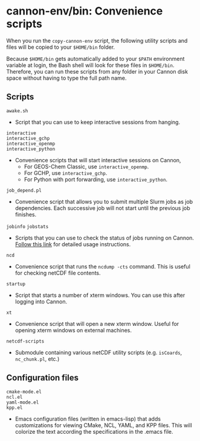 # cannon-env/bin: Convenience scripts

When you run the `copy-cannon-env` script, the following utility scripts and files will be copied to your `$HOME/bin` folder.

Because `$HOME/bin` gets automatically added to your `$PATH` environment variable at login, the Bash shell will look for these files in `$HOME/bin`.  Therefore, you can run these scripts from any folder in your Cannon disk space without having to type the full path name.

## Scripts

`awake.sh`
  - Script that you can use to keep interactive sessions from hanging.

```
interactive
interactive_gchp
interactive_openmp
interactive_python
```
  - Convenience scripts that will start interactive sessions on Cannon,
     - For GEOS-Chem Classic, use `interactive_openmp`.
     - For GCHP, use `interactive_gchp`.
     - For Python with port forwarding, use `interactive_python`.

`job_depend.pl`
  - Convenience script that allows you to submit multiple Slurm jobs as job dependencies.  Each successive job will not start until the previous job finishes.

`jobinfo`
`jobstats`
  - Scripts that you can use to check the status of jobs running on Cannon.  [Follow this link](https://github.com/Harvard-ACMG/knowledge-base/blob/main/using-slurm-on-cannon-3.md) for detailed usage instructions.

`ncd`
  - Convenience script that runs the `ncdump -cts` command.  This is useful for checking netCDF file contents.

`startup`
  - Script that starts a number of xterm windows.  You can use this after logging into Cannon.

`xt`
  - Convenience script that will open a new xterm window.  Useful for opening xterm windows on external machines.

`netcdf-scripts`
  - Submodule containing various netCDF utility scripts (e.g. `isCoards`, `nc_chunk.pl`, etc.)


## Configuration files

```
cmake-mode.el
ncl.el
yaml-mode.el
kpp.el
```
- Emacs configuration files (written in emacs-lisp) that adds
  customizations for viewing CMake, NCL, YAML, and KPP files.
  This will colorize the text according the specifications in
  the .emacs file.
